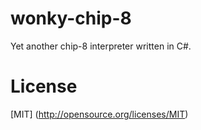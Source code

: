 wonky-chip-8
============

Yet another chip-8 interpreter written in C#.


License
============
[MIT] (http://opensource.org/licenses/MIT)
